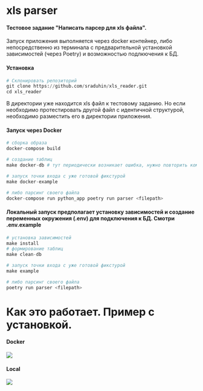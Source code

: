 # xls parser
#### Тестовое задание "Написать парсер для xls файла".

Запуск приложения выполняется через docker контейнер,
либо непосредственно из терминала с предварительной установкой зависимостей (через Poetry)
и возможностью подлкючения к БД.

#### Установка
```python
# Склонировать репозиторий
git clone https://github.com/sraduhin/xls_reader.git
cd xls_reader
```
В директории уже находится xls файл к тестовому заданию. Но если необходимо протестировать другой файл
с идентичной структурой, необходимо разместить его в директории приложения.

#### Запуск через Docker
```python
# сборка образа
docker-compose build
```
```python
# создание таблиц
make docker-db # тут периодически возникает ошибка, нужно повторить команду
```
```python
# запуск точки входа с уже готовой фикстурой
make docker-example
```
```python
# либо парсинг своего файла
docker-compose run python_app poetry run parser <filepath>
```
#### Локальный запуск предполагает установку зависимостей и создание переменных окружения (.env) для подключения к БД. Смотри .env.example
```python
# установка зависимостей
make install
# формирование таблиц
make clean-db
```
```python
# запуск точки входа с уже готовой фикстурой
make example
```
```python
# либо парсинг своего файла
poetry run parser <filepath>
```
# Как это работает. Пример с установкой.
#### Docker
<a href="https://asciinema.org/a/SLn9ZaAtHO34K2WgvRgFXCNdJ" target="_blank"><img src="https://asciinema.org/a/SLn9ZaAtHO34K2WgvRgFXCNdJ.svg" /></a>
#### Local
<a href="https://asciinema.org/a/VxVNCFpA5o4WXm743lIIGFnvY" target="_blank"><img src="https://asciinema.org/a/VxVNCFpA5o4WXm743lIIGFnvY.svg" /></a>
